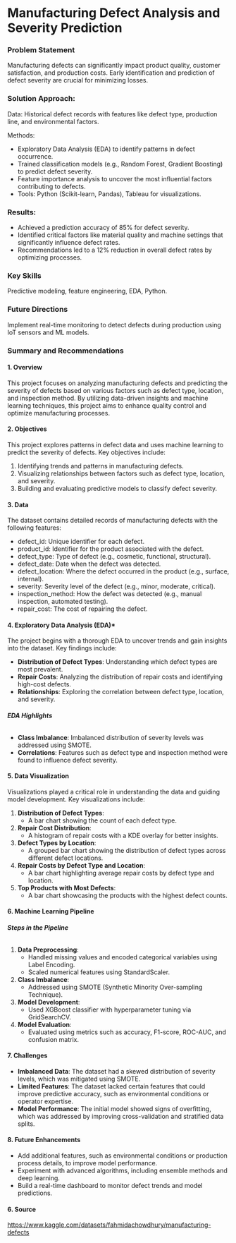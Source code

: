 # Manufacturing Defect Analysis and Severity Prediction

### Problem Statement

Manufacturing defects can significantly impact product quality, customer satisfaction, and production costs. Early identification and prediction of defect severity are crucial for minimizing losses.

### Solution Approach:

Data: Historical defect records with features like defect type, production line, and environmental factors.

Methods:

- Exploratory Data Analysis (EDA) to identify patterns in defect occurrence.
- Trained classification models (e.g., Random Forest, Gradient Boosting) to predict defect severity.
- Feature importance analysis to uncover the most influential factors contributing to defects.
- Tools: Python (Scikit-learn, Pandas), Tableau for visualizations.

### Results:

- Achieved a prediction accuracy of 85% for defect severity.
- Identified critical factors like material quality and machine settings that significantly influence defect rates.
- Recommendations led to a 12% reduction in overall defect rates by optimizing processes.

### Key Skills

Predictive modeling, feature engineering, EDA, Python.

### Future Directions

Implement real-time monitoring to detect defects during production using IoT sensors and ML models.

### Summary and Recommendations

#### 1. Overview

This project focuses on analyzing manufacturing defects and predicting the severity of defects based on various factors such as defect type, location, and inspection method. By utilizing data-driven insights and machine learning techniques, this project aims to enhance quality control and optimize manufacturing processes.

#### 2. Objectives

This project explores patterns in defect data and uses machine learning to predict the severity of defects. Key objectives include:

1. Identifying trends and patterns in manufacturing defects.
2. Visualizing relationships between factors such as defect type, location, and severity.
3. Building and evaluating predictive models to classify defect severity.

#### 3. Data

The dataset contains detailed records of manufacturing defects with the following features:

- defect_id: Unique identifier for each defect.
- product_id: Identifier for the product associated with the defect.
- defect_type: Type of defect (e.g., cosmetic, functional, structural).
- defect_date: Date when the defect was detected.
- defect_location: Where the defect occurred in the product (e.g., surface, internal).
- severity: Severity level of the defect (e.g., minor, moderate, critical).
- inspection_method: How the defect was detected (e.g., manual inspection, automated testing).
- repair_cost: The cost of repairing the defect.

#### 4. Exploratory Data Analysis (EDA)*

The project begins with a thorough EDA to uncover trends and gain insights into the dataset. Key findings include:

- **Distribution of Defect Types**: Understanding which defect types are most prevalent.
- **Repair Costs**: Analyzing the distribution of repair costs and identifying high-cost defects.
- **Relationships**: Exploring the correlation between defect type, location, and severity.

###### **EDA Highlights**

- **Class Imbalance**: Imbalanced distribution of severity levels was addressed using SMOTE.
- **Correlations**: Features such as defect type and inspection method were found to influence defect severity.

#### 5. Data Visualization

Visualizations played a critical role in understanding the data and guiding model development. Key visualizations include:

1. **Distribution of Defect Types**:
   - A bar chart showing the count of each defect type.
2. **Repair Cost Distribution**:
   - A histogram of repair costs with a KDE overlay for better insights.
3. **Defect Types by Location**:
   - A grouped bar chart showing the distribution of defect types across different defect locations.
4. **Repair Costs by Defect Type and Location**:
   - A bar chart highlighting average repair costs by defect type and location.
5. **Top Products with Most Defects**:
   - A bar chart showcasing the products with the highest defect counts.

#### 6. Machine Learning Pipeline

###### **Steps in the Pipeline**
1. **Data Preprocessing**:
   - Handled missing values and encoded categorical variables using Label Encoding.
   - Scaled numerical features using StandardScaler.
2. **Class Imbalance**:
   - Addressed using SMOTE (Synthetic Minority Over-sampling Technique).
3. **Model Development**:
   - Used XGBoost classifier with hyperparameter tuning via GridSearchCV.
4. **Model Evaluation**:
   - Evaluated using metrics such as accuracy, F1-score, ROC-AUC, and confusion matrix.

#### 7. Challenges

- **Imbalanced Data**: The dataset had a skewed distribution of severity levels, which was mitigated using SMOTE.
- **Limited Features**: The dataset lacked certain features that could improve predictive accuracy, such as environmental conditions or operator expertise.
- **Model Performance**: The initial model showed signs of overfitting, which was addressed by improving cross-validation and stratified data splits.

#### 8. Future Enhancements

- Add additional features, such as environmental conditions or production process details, to improve model performance.
- Experiment with advanced algorithms, including ensemble methods and deep learning.
- Build a real-time dashboard to monitor defect trends and model predictions.

#### 6. Source

https://www.kaggle.com/datasets/fahmidachowdhury/manufacturing-defects
